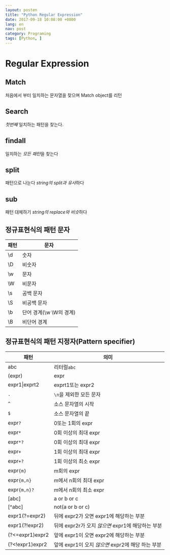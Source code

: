 ```yaml
---
layout: posten
title: "Python Regular Expression"
date: 2017-09-18 10:08:00 +0800
lang: en
nav: post
category: Programing
tags: [Python, ]
---
```


# Regular Expression

## Match
처음에서 부터 일치하는 문자열을 찾으며 Match object를 리턴

## Search
*첫번째* 일치하는 패턴을 찾는다.

## findall
일치하는 *모든 패턴*을 찾는다

## split
패턴으로 나눈다
*string의 split과 유사*하다

## sub
패턴 대체하기
*string의 replace와 비슷*하다

## 정규표현식의 패턴 문자

패턴 | 문자
---|---
\d|숫자
\D|비숫자
\w|문자
\W|비문자
\s|공백 문자
\S|비공백 문자
\b|단어 경계(\w \W의 경계)
\B|비단어 경계


## 정규표현식의 패턴 지정자(Pattern specifier)

패턴|의미
---|---
abc|리터럴```abc```
(expr)|expr
expr1\|exprt2|exprt1또는 expr2
```.```|```\n```을 제외한 모든 문자
```^```|소스 문자열의 시작
```$```|소스 문자열의 끝
expr```?```| 0또는 1회의  expr
expr```*```| 0회 이상의 최대 expr
expr```*?```|0회 이상의 최대 expr
expr```+```|1회 이상의 최대  expr
expr```+?```|1회 이상의 최소 expr
expr```{m}```|m회의 expr
expr```{m,n}```|m에서 n회의 최대 expr
expr```{m,n}?```|m에서 n회의 최소 expr
[abc]|a or b or c
[^abc]|not(a or b or c)
expr1(?=expr2)|뒤에 expr2가 오면 expr1에 해당하는 부분
expr1(?!expr2)|뒤에 expr2r가 오지 *않으면* expr1에 해당하는 부분
(?<=expr1)expr2|앞에 expr1이 오면 expr2에 해당하는 부분
(?<!expr1)expr2|앞에 expr1이 오지 *않으면* expr2에 해당 하는 부분
